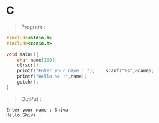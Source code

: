 # C
> Program :

```c
#include<stdio.h>
#include<conio.h>

void main(){
    char name[100];
    clrscr();
    printf("Enter your name : ");    scanf("%s",&name);
    printf("Hello %s !",name);
    getch();
}
```
> OutPut :
```
Enter your name : Shiva
Hello Shiva !
```
